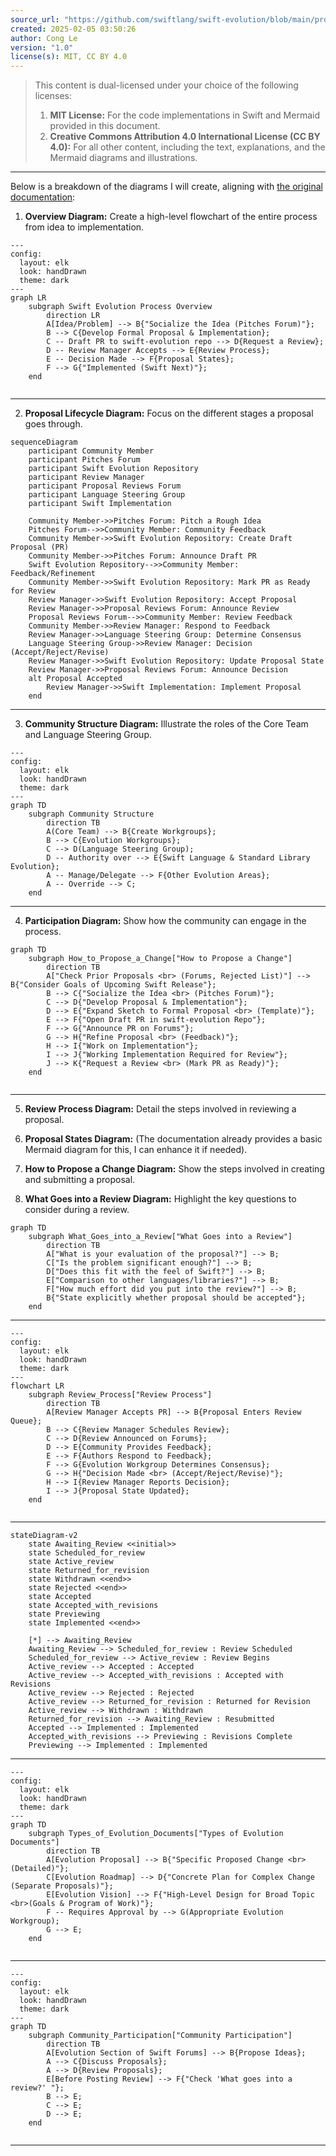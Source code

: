 ```yaml
---
source_url: "https://github.com/swiftlang/swift-evolution/blob/main/process.md"
created: 2025-02-05 03:50:26
author: Cong Le
version: "1.0"
license(s): MIT, CC BY 4.0
---
```



> This content is dual-licensed under your choice of the following licenses:
> 1.  **MIT License:** For the code implementations in Swift and Mermaid provided in this document.
> 2.  **Creative Commons Attribution 4.0 International License (CC BY 4.0):** For all other content, including the text, explanations, and the Mermaid diagrams and illustrations.

---


Below is a breakdown of the diagrams I will create, aligning with [the original documentation](https://github.com/swiftlang/swift-evolution/blob/main/process.md):

1. **Overview Diagram:** Create a high-level flowchart of the entire process from idea to implementation.

```mermaid
---
config:
  layout: elk
  look: handDrawn
  theme: dark
---
graph LR
    subgraph Swift Evolution Process Overview
        direction LR
        A[Idea/Problem] --> B{"Socialize the Idea (Pitches Forum)"};
        B --> C{Develop Formal Proposal & Implementation};
        C -- Draft PR to swift-evolution repo --> D{Request a Review};
        D -- Review Manager Accepts --> E{Review Process};
        E -- Decision Made --> F{Proposal States};
        F --> G{"Implemented (Swift Next)"};
    end
    
```


---
2. **Proposal Lifecycle Diagram:** Focus on the different stages a proposal goes through.


```mermaid
sequenceDiagram
    participant Community Member
    participant Pitches Forum
    participant Swift Evolution Repository
    participant Review Manager
    participant Proposal Reviews Forum
    participant Language Steering Group
    participant Swift Implementation

    Community Member->>Pitches Forum: Pitch a Rough Idea
    Pitches Forum-->>Community Member: Community Feedback
    Community Member->>Swift Evolution Repository: Create Draft Proposal (PR)
    Community Member->>Pitches Forum: Announce Draft PR
    Swift Evolution Repository-->>Community Member: Feedback/Refinement
    Community Member->>Swift Evolution Repository: Mark PR as Ready for Review
    Review Manager->>Swift Evolution Repository: Accept Proposal
    Review Manager->>Proposal Reviews Forum: Announce Review
    Proposal Reviews Forum-->>Community Member: Review Feedback
    Community Member->>Review Manager: Respond to Feedback
    Review Manager->>Language Steering Group: Determine Consensus
    Language Steering Group->>Review Manager: Decision (Accept/Reject/Revise)
    Review Manager->>Swift Evolution Repository: Update Proposal State
    Review Manager->>Proposal Reviews Forum: Announce Decision
    alt Proposal Accepted
        Review Manager->>Swift Implementation: Implement Proposal
    end
```

---

3. **Community Structure Diagram:** Illustrate the roles of the Core Team and Language Steering Group.

```mermaid
---
config:
  layout: elk
  look: handDrawn
  theme: dark
---
graph TD
    subgraph Community Structure
        direction TB
        A(Core Team) --> B{Create Workgroups};
        B --> C{Evolution Workgroups};
        C --> D(Language Steering Group);
        D -- Authority over --> E{Swift Language & Standard Library Evolution};
        A -- Manage/Delegate --> F{Other Evolution Areas};
        A -- Override --> C;
    end
```

---

4. **Participation Diagram:** Show how the community can engage in the process.


```mermaid
graph TD
    subgraph How_to_Propose_a_Change["How to Propose a Change"]
        direction TB
        A["Check Prior Proposals <br> (Forums, Rejected List)"] --> B{"Consider Goals of Upcoming Swift Release"};
        B --> C{"Socialize the Idea <br> (Pitches Forum)"};
        C --> D{"Develop Proposal & Implementation"};
        D --> E{"Expand Sketch to Formal Proposal <br> (Template)"};
        E --> F{"Open Draft PR in swift-evolution Repo"};
        F --> G{"Announce PR on Forums"};
        G --> H{"Refine Proposal <br> (Feedback)"};
        H --> I{"Work on Implementation"};
        I --> J{"Working Implementation Required for Review"};
        J --> K{"Request a Review <br> (Mark PR as Ready)"};
    end
    
```



---

5. **Review Process Diagram:** Detail the steps involved in reviewing a proposal.

6. **Proposal States Diagram:**  (The documentation already provides a basic Mermaid diagram for this, I can enhance it if needed).

7. **How to Propose a Change Diagram:**  Show the steps involved in creating and submitting a proposal.


8. **What Goes into a Review Diagram:** Highlight the key questions to consider during a review.


```mermaid
graph TD
    subgraph What_Goes_into_a_Review["What Goes into a Review"]
        direction TB
        A["What is your evaluation of the proposal?"] --> B;
        C["Is the problem significant enough?"] --> B;
        D["Does this fit with the feel of Swift?"] --> B;
        E["Comparison to other languages/libraries?"] --> B;
        F["How much effort did you put into the review?"] --> B;
        B{"State explicitly whether proposal should be accepted"};
    end
```


---



```mermaid
---
config:
  layout: elk
  look: handDrawn
  theme: dark
---
flowchart LR
    subgraph Review_Process["Review Process"]
        direction TB
        A[Review Manager Accepts PR] --> B{Proposal Enters Review Queue};
        B --> C{Review Manager Schedules Review};
        C --> D{Review Announced on Forums};
        D --> E{Community Provides Feedback};
        E --> F{Authors Respond to Feedback};
        F --> G{Evolution Workgroup Determines Consensus};
        G --> H{"Decision Made <br> (Accept/Reject/Revise)"};
        H --> I{Review Manager Reports Decision};
        I --> J{Proposal State Updated};
    end
    
```


---




```mermaid
stateDiagram-v2
    state Awaiting_Review <<initial>>
    state Scheduled_for_review
    state Active_review
    state Returned_for_revision
    state Withdrawn <<end>>
    state Rejected <<end>>
    state Accepted
    state Accepted_with_revisions
    state Previewing
    state Implemented <<end>>

    [*] --> Awaiting_Review
    Awaiting_Review --> Scheduled_for_review : Review Scheduled
    Scheduled_for_review --> Active_review : Review Begins
    Active_review --> Accepted : Accepted
    Active_review --> Accepted_with_revisions : Accepted with Revisions
    Active_review --> Rejected : Rejected
    Active_review --> Returned_for_revision : Returned for Revision
    Active_review --> Withdrawn : Withdrawn
    Returned_for_revision --> Awaiting_Review : Resubmitted
    Accepted --> Implemented : Implemented
    Accepted_with_revisions --> Previewing : Revisions Complete
    Previewing --> Implemented : Implemented
```

---



```mermaid
---
config:
  layout: elk
  look: handDrawn
  theme: dark
---
graph TD
    subgraph Types_of_Evolution_Documents["Types of Evolution Documents"]
        direction TB
        A[Evolution Proposal] --> B{"Specific Proposed Change <br> (Detailed)"};
        C[Evolution Roadmap] --> D{"Concrete Plan for Complex Change (Separate Proposals)"};
        E[Evolution Vision] --> F{"High-Level Design for Broad Topic <br>(Goals & Program of Work)"};
        F -- Requires Approval by --> G(Appropriate Evolution Workgroup);
        G --> E;
    end
    
```


---


```mermaid
---
config:
  layout: elk
  look: handDrawn
  theme: dark
---
graph TD
    subgraph Community_Participation["Community Participation"]
        direction TB
        A[Evolution Section of Swift Forums] --> B{Propose Ideas};
        A --> C{Discuss Proposals};
        A --> D{Review Proposals};
        E[Before Posting Review] --> F{"Check 'What goes into a review?' "};
        B --> E;
        C --> E;
        D --> E;
    end
    
```



---

